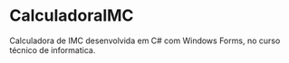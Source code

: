 # CalculadoraIMC
Calculadora de IMC desenvolvida em C# com Windows Forms, no curso técnico de informatica.
